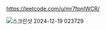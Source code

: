 https://leetcode.com/u/mr7fpnIWCR/

![스크린샷 2024-12-19 023729](https://github.com/user-attachments/assets/6df9872b-d24b-41a6-9e8e-1abc168aeaa3)

